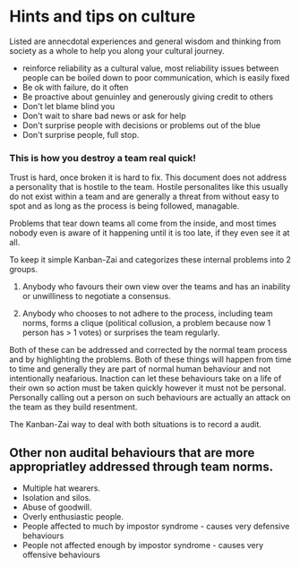 
# Hints and tips on culture

Listed are annecdotal experiences and general wisdom and thinking from society as a whole to help you along your 
cultural journey.

* reinforce reliability as a cultural value, most reliability issues between people can be boiled down to poor 
  communication, which is easily fixed
* Be ok with failure, do it often
* Be proactive about genuinley and generously giving credit to others
* Don't let blame blind you
* Don't wait to share bad news or ask for help
* Don't surprise people with decisions or problems out of the blue
* Don't surprise people, full stop.

### This is how you destroy a team real quick!

Trust is hard, once broken it is hard to fix.  This document does not address a personality that is hostile to 
the team.  Hostile personalites like this usually do not exist within a team and are generally a threat from without
 easy to spot and as long as the process is being followed, managable.

Problems that tear down teams all come from the inside, and most times nobody even is aware of it happening until
it is too late, if they even see it at all.

To keep it simple Kanban-Zai and categorizes these internal problems into 2 groups.

1. Anybody who favours their own view over the teams and has an inability or unwilliness to negotiate a consensus.
    
2. Anybody who chooses to not adhere to the process, including team norms, forms a clique 
(political collusion, a problem because now 1 person has > 1 votes) or surprises the team regularly.
    
Both of these can be addressed and corrected by the normal team process and by highlighting the problems.  Both of these
things will happen from time to time and generally they are part of normal human behaviour and not intentionally 
neafarious.  Inaction can let these behaviours take on a life of their own so action must be taken quickly however it
must not be personal.  Personally calling out a person on such behaviours are actually an attack on the team as they 
build resentment.

The Kanban-Zai way to deal with both situations is to record a audit.


## Other non audital behaviours that are more appropriatley addressed through team norms.
* Multiple hat wearers.
* Isolation and silos.
* Abuse of goodwill.
* Overly enthusiastic people.
* People affected to much by impostor syndrome - causes very defensive behaviours
* People not affected enough by impostor syndrome - causes very offensive behaviours